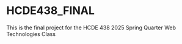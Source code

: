 # HCDE438_FINAL
This is the final project for the HCDE 438 2025 Spring Quarter Web Technologies Class
